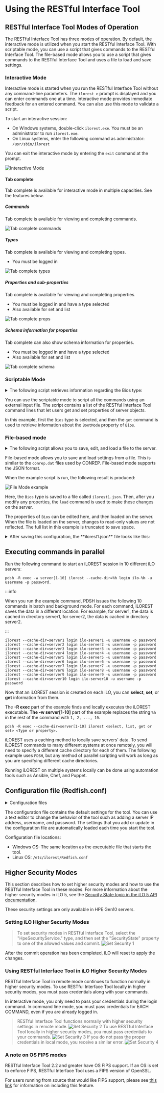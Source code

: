 # Using the RESTful Interface Tool

## RESTful Interface Tool Modes of Operation

The RESTful Interface Tool has three modes of operation. By default, the interactive mode is utilized when you start the RESTful Interface Tool. With scriptable mode, you can use a script that gives commands to the RESTful Interface Tool. The file-based mode allows you to use a script that gives commands to the RESTful Interface Tool and uses a file to load and save settings.

### Interactive Mode

Interactive mode is started when you run the RESTful Interface Tool without any command-line parameters. The `ilorest >` prompt is displayed and you can enter commands one at a time. Interactive mode provides immediate feedback for an entered command. You can also use this mode to validate a script.

To start an interactive session:
- On Windows systems, double-click `ilorest.exe`. You must be an administrator to run `ilorest.exe`.
- On Linux systems, enter the following command as administrator: `/usr/sbin/ilorest`

You can exit the interactive mode by entering the `exit` command at the prompt.

![Interactive Mode](images/InteractiveMode_1.png "Interactive Mode")

#### Tab complete

Tab complete is available for interactive mode in multiple capacities. See the features below.

##### Commands

Tab complete is available for viewing and completing commands.

![Tab complete commands](images/tab_command.gif "Tab complete commands")

##### Types

Tab complete is available for viewing and completing types.

- You must be logged in

![Tab complete types](images/tab_types.gif "Tab complete types")

##### Properties and sub-properties

Tab complete is available for viewing and completing properties.

- You must be logged in and have a type selected
- Also available for set and list

![Tab complete props](images/tab_props.gif "Tab complete props")

##### Schema information for properties

Tab complete can also show schema information for properties.

- You must be logged in and have a type selected
- Also available for set and list

![Tab complete schema](images/tab_schema.gif "Tab complete schema")

### Scriptable Mode

<details>
<summary>
The following script retrieves information regarding the Bios type:
</summary>
<p>

```batch
:: This is a batch file that logs into a remote server,
:: selects the Bios type, and gets the BootMode value

:: Usage ::
:: selectget.bat [URI] [USERNAME] [PASSWORD]
@echo off

set argC=0
for %%x in (%*) do Set /A argC+=1
if %argC% LSS 3 goto :failCondition
goto :main

:failCondition
@echo Usage:
@echo selectget.bat [URI] [USERNAME] [PASSWORD]
goto :EOF

:main
@echo *****************************************
@echo ************* Logging in... *************
@echo *****************************************
ilorest.exe login %1 -u %2 -p %3
@echo *****************************************
@echo ******* selecting Bios type... ********
@echo *****************************************
ilorest.exe select Bios.
@echo *****************************************
@echo ********** getting BootMode... **********
@echo *****************************************
ilorest.exe get BootMode
pause
```

</p>
</details>

You can use the scriptable mode to script all the commands using an external input file. The script contains a list of the RESTful Interface Tool command lines that let users get and set properties of server objects.

In this example, first the `Bios` type is selected, and then the `get` command is used to retrieve information about the `BootMode` property of `Bios`.

### File-based mode

<details>
<summary>
The following script allows you to save, edit, and load a file to the server.
</summary>
<p>

```batch
:: This a file-based edit mode helper for RESTful Interface Tool
:: 1. Run to download selected type to a file called ilorest.json
:: 2. Edit the ilorest.json file to make changes.
:: 3. Press any key running batch program to continue with program,
::    uploading the newly edited program to the server.

:: Usage ::
:: saveload.bat [SELECTOR] [FILENAME]
:: Specify a type with the SELECTOR tag, and
:: save to a file called FILENAME
@echo off
set argC=0
for %%x in (%*) do Set /A argC+=1
if %argC% LSS 2 goto :failCondition
goto :main

:failCondition
@echo Usage:
@echo saveload.bat [SELECTOR] [FILENAME]
@echo specify a type with the SELECTOR tag, and
@echo save to a file called FILENAME
goto :EOF

:main
ilorest.exe login
ilorest.exe save --selector=%1 --json -f %2
@echo Edit the file, then:
pause
ilorest.exe load -f %2
```

</p>
</details>

File-based mode allows you to save and load settings from a file. This is similar to the `conrep.dat` files used by CONREP. File-based mode supports the JSON format.

When the example script is run, the following result is produced:

![File Mode example](images/FileBasedMode_1.png "File Based Mode example")

Here, the `Bios` type is saved to a file called `ilorest1.json`. Then, after you modify any properties, the `load` command is used to make these changes on the server.

The properties of `Bios` can be edited here, and then loaded on the server. When the file is loaded on the server, changes to read-only values are not reflected. The full list in this example is truncated to save space.

<details>
<summary>
After saving this configuration, the **ilorest1.json** file looks like this:
</summary>
<p>

```json
{
	{
		"Comments":{
			"Manufacturer": "HP",
			"Model": "ProLiant DL360 Gen9",
			"BIOSFamily": "P89",
			"BIOSDate": "05/03/2015"
		}
	},
	{
		"HpBios.1.2.0": {
			"/rest/v1/systems/1/bios/Settings": {
				"AcpiRootBridgePxm": "Enabled",
				"AcpiSlit": "Enabled",
				"AdminName": "Jean Kranz",
				...
				"WakeOnLan": "Enabled"
			}
		}
	}
}
```
</p>
</details>

## Executing commands in parallel

Run the following command to start an iLOREST session in 10 different iLO servers:

```Shell
pdsh -R exec -w server[1-10] ilorest --cache-dir=%h login ilo-%h -u username -p password.
```

:::info

When you run the example command, PDSH issues the following 10 commands in batch and background mode. For each command, iLOREST saves the data in a different location. For example, for server1, the data is cached in directory server1, for server2, the data is cached in directory server2.

:::

```Shell
ilorest --cache-dir=server1 login ilo-server1 -u username -p password
ilorest --cache-dir=server2 login ilo-server2 -u username -p password
ilorest --cache-dir=server3 login ilo-server3 -u username -p password
ilorest --cache-dir=server4 login ilo-server4 -u username -p password
ilorest --cache-dir=server5 login ilo-server5 -u username -p password
ilorest --cache-dir=server6 login ilo-server6 -u username -p password
ilorest --cache-dir=server7 login ilo-server7 -u username -p password
ilorest --cache-dir=server8 login ilo-server8 -u username -p password
ilorest --cache-dir=server9 login ilo-server9 -u username -p password
ilorest --cache-dir=server10 login ilo-server10 -u username -p password
```

Now that an iLOREST session is created on each iLO, you can **select**, **set**, or **get** information from them.

The **-R exec** part of the example finds and locally executes the iLOREST executable. **The -w server[1-10]** part of the example replaces the string `%h` in the rest of the command with `1, 2, ..., 10`.

```Shell
pdsh -R exec --cache-dir=server[1-10] ilorest <select, list, get or set> <Type or property>.
```

iLOREST uses a caching method to locally save servers' data. To send iLOREST commands to many different systems at once remotely, you will need to specify a different cache directory for each of them. The following example uses `PDSH`, but any method of parallel scripting will work as long as you are specifying different cache directories.

Running iLOREST on multiple systems locally can be done using automation tools such as Ansible, Chef, and Puppet.

## Configuration file (Redfish.conf)

<details>
<summary>
Configuration files
</summary>
<p>

```Windows
[ilorest]
#iLOrest reads the following environment variables, and applies them at runtime.  
#Note that they can be overridden by command line switches.

#####          Log Settings          #####
##########################################
# directory where iLOrest writes its log file
# logdir = .\ilorest_logs

#####         Cache Settings         #####
##########################################
# option to disable caching of all data
# cache = False

#####       Credential Settings      #####
##########################################
# option to use the provided url to login
# url = https://127.0.0.1

# option to use the provided username to login
# username = admin

# option to use the provided password to login
# password = password

# option to use the provided SSL certificate or certificate bundle for HTTPS validation
#sslcert = .\

#####         Commit Settings        #####
##########################################
# flag to commit in all places where applicable
# commit = True

#####    Output Default Settings     #####
##########################################
# flag to change output format in all places where applicable
# format = json

#####    Schema Default Settings     #####
##########################################
# directory where iLOrest will look for ilo schemas
# iloschemadir = .\

# directory where iLOrest will look for bios schemas
# biosschemadir = .\

#####  Default Save/Load Settings    #####
##########################################
# option to set default save output file
# savefile = ilorest.json

# option to set default load input file
# loadfile = ilorest.json
```
<p>

```Linux
[iLOrest]
#iLOrest reads the following environment variables, and applies them at runtime.  
#Note that they can be overridden by command line switches.

#####          Log Settings          #####
##########################################
# directory where iLOrest writes its log file
# logdir = /var/log/ilorest/

#####         Cache Settings         #####
##########################################
# option to disable caching of all data
# cache = False

#####       Credential Settings      #####
##########################################
# option to use the provided url to login
# url = https://127.0.0.1

# option to use the provided username to login
# username = admin

# option to use the provided password to login
# password = password

# option to use the provided SSL certificate or certificate bundle for HTTPS validation
#sslcert = ./

#####         Commit Settings        #####
##########################################
# flag to commit in all places where applicable
# commit = True

#####    Output Default Settings     #####
##########################################
# flag to change output format in all places where applicable
# format = json

#####    Schema Default Settings     #####
##########################################
# directory where iLOrest will look for ilo schemas
# iloschemadir = /usr/share/ilorest/

# directory where iLOrest will look for bios schemas
# biosschemadir = /usr/share/ilorest/

#####  Default Save/Load Settings    #####
##########################################
# option to set default save output file
# savefile = ilorest.json

# option to set default load input file
# loadfile = ilorest.json
```
</p>
</details>

The configuration file contains the default settings for the tool. You can use a text editor to change the behavior of the tool such as adding a server IP address, username, and password. The settings that you add or update in the configuration file are automatically loaded each time you start the tool.

Configuration file locations:

- Windows OS: The same location as the executable file that starts the tool.
- Linux OS: `/etc/ilorest/Redfish.conf`

## Higher Security Modes

This section describes how to set higher security modes and how to use the RESTful Interface Tool in these modes. For more information about the higher security modes in iLO 5, see the <a href="https://hewlettpackard.github.io/ilo-rest-api-docs/ilo5/#securitystate" target="_blank">Security State topic in the iLO 5 API documentation</a>. 
<aside class="notice">These security settings are only available in HPE Gen10 servers.</aside>

### Setting iLO Higher Security Modes

> To set security modes in RESTful Interface Tool, select the "HpeSecurityService." type, and then set the "SecurityState" property to one of the allowed values and commit.
> ![Set Security 1](images/Security_1.png "Set Security 1")

<aside class="notice">After the commit operation has been completed, iLO will reset to apply the changes.</aside>

### Using RESTful Interface Tool in iLO Higher Security Modes

RESTful Interface Tool in remote mode continues to function normally in higher security modes.
To use RESTful Interface Tool locally in higher security modes, you must pass credentials along with your commands.
<aside class="warning">In interactive mode, you only need to pass your credentials during the login command. In command line mode, you must pass credentials for EACH COMMAND, even if you are already logged in.</aside>

> RESTful Interface Tool functions normally with higher security settings in remote mode.
> ![Set Security 2](images/Security_2.png "Set Security 2")
> To use RESTful Interface Tool locally in higher security modes, you must pass credentials to your commands.
> ![Set Security 3](images/Security_3.png "Set Security 3")
> If you do not pass the proper credentials in local mode, you receive a similar error.
> ![Set Security 4](images/Security_4.png "Set Security 4")

### A note on OS FIPS modes
RESTful Interface Tool 2.2 and greater have OS FIPS support. If an OS is set to enforce FIPS, RESTful Interface Tool uses a FIPS version of OpenSSL.

For users running from source that would like FIPS support, please see [this link](https://developer.hpe.com/blog/creating-a-python-version-that-enforces-fips) for information on including this feature.

